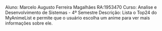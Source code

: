 Aluno: Marcelo Augusto Ferreira Magalhães 
RA:1953470
Curso: Analise e Desenvolvimento de Sistemas - 4º Semestre
Descrição: Lista o Top24 do MyAnimeList e permite que o usuário escolha um anime para ver mais informações sobre ele.